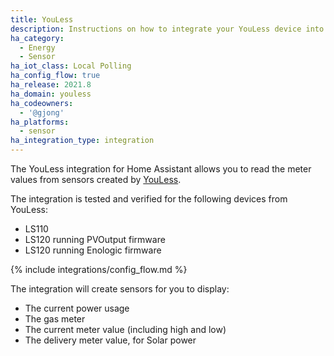 ```yaml
---
title: YouLess
description: Instructions on how to integrate your YouLess device into Home Assistant.
ha_category:
  - Energy
  - Sensor
ha_iot_class: Local Polling
ha_config_flow: true
ha_release: 2021.8
ha_domain: youless
ha_codeowners:
  - '@gjong'
ha_platforms:
  - sensor
ha_integration_type: integration
---
```


The YouLess integration for Home Assistant allows you to read the meter values from sensors created by [YouLess](https://www.youless.nl/home.html).

The integration is tested and verified for the following devices from YouLess:

- LS110
- LS120 running PVOutput firmware
- LS120 running Enologic firmware

{% include integrations/config_flow.md %}

The integration will create sensors for you to display:

- The current power usage
- The gas meter
- The current meter value (including high and low)
- The delivery meter value, for Solar power
